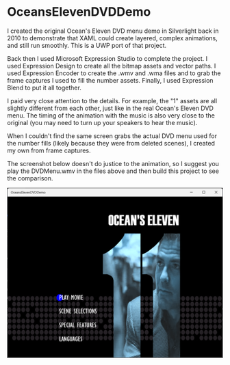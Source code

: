 # OceansElevenDVDDemo

I created the original Ocean's Eleven DVD menu demo in Silverlight back in 2010 to demonstrate that XAML could create layered, complex animations, and still run smoothly.  This is a UWP port of that project.  

Back then I used Microsoft Expression Studio to complete the project.  I used Expression Design to create all the bitmap assets and vector paths.  I used Expression Encoder to create the .wmv and .wma files and to grab the frame captures I used to fill the number assets.  Finally, I used Expression Blend to put it all together.

I paid very close attention to the details.  For example, the "1" assets are all slightly different from each other, just like in the real Ocean's Eleven DVD menu.  The timing of the animation with the music is also very close to the original (you may need to turn up your speakers to hear the music).

When I couldn't find the same screen grabs the actual DVD menu used for the number fills (likely because they were from deleted scenes), I created my own from frame captures.

The screenshot below doesn't do justice to the animation, so I suggest you play the DVDMenu.wmv in the files above and then build this project to see the comparison.  

![](OceansElevenDVDDemoScreenShot.png?raw=true)
